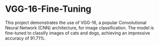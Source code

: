 # VGG-16-Fine-Tuning
This project demonstrates the use of VGG-16, a popular Convolutional Neural Network (CNN) architecture, for image classification. The model is fine-tuned to classify images of cats and dogs, achieving an impressive accuracy of 91.71%.
